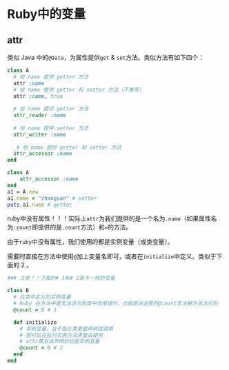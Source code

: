 # Ruby中的变量

## attr

类似 Java 中的`@Data`，为属性提供`get` & `set`方法。类似方法有如下四个：

```ruby
class A
  # 给 name 提供 getter 方法
  attr :name
  # 给 name 提供 getter 和 setter 方法（不推荐）
  attr :name, true
  
  # 给 name 提供 getter 方法
  attr_reader :name
  
  # 给 name 提供 setter 方法
  attr_writer :name
  
   # 给 name 提供 getter 和 setter 方法
  attr_accessor :name
end
```

```ruby
class A
    attr_accessor :name
end
a1 = A.new
a1.name = "zhangsan" # setter
puts a1.name # getter
```

ruby中没有属性！！！实际上`attr`为我们提供的是一个名为`.name`（如果属性名为`:count`即提供的是`.count`方法）和`=`的方法。

由于`ruby`中没有属性，我们使用的都是实例变量（或类变量）。

需要时直接在方法中使用`@`加上变量名即可，或者在`initialize`中定义。类似于下面的 2 。

```ruby
### 注意！！下面的# 1和# 2是不一样的变量

class B
  # 在类中定义的实例变量
  # Ruby 在方法中是无法访问到类中作用域的，也就是说这里的@count无法被方法访问到
  @count = 0 # 1

  def initialize
    # 实例变量，且不能在类里面声明或调用
    # 但可以在任何实例方法里面去使用
    # attr等方法声明的也是实例变量
    @count = 0 # 2
  end
end
```

